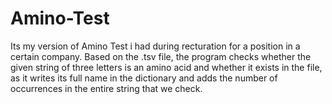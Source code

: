 # Amino-Test
Its my version of Amino Test i had during recturation for a position in a certain company.
Based on the .tsv file, the program checks whether the given string of three letters is 
an amino acid and whether it exists in the file, as it writes its full name in the dictionary and 
adds the number of occurrences in the entire string that we check.
